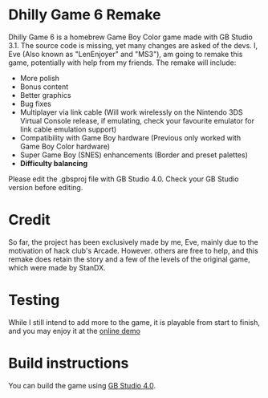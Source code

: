 # Dhilly Game 6 Remake
Dhilly Game 6 is a homebrew Game Boy Color game made with GB Studio 3.1. The source code is missing, yet many changes are asked of the devs. I, Eve (Also known as "LenEnjoyer" and "MS3"), am going to remake this game, potentially with help from my friends. The remake will include:
- More polish
- Bonus content
- Better graphics
- Bug fixes
- Multiplayer via link cable (Will work wirelessly on the Nintendo 3DS Virtual Console release, if emulating, check your favourite emulator for link cable emulation support)
- Compatibility with Game Boy hardware (Previous only worked with Game Boy Color hardware)
- Super Game Boy (SNES) enhancements (Border and preset palettes)
- **Difficulty balancing**

Please edit the .gbsproj file with GB Studio 4.0. Check your GB Studio version before editing.

# Credit
So far, the project has been exclusively made by me, Eve, mainly due to the motivation of hack club's Arcade. However. others are free to help, and this remake does retain the story and a few of the levels of the original game, which were made by StanDX.

# Testing
While I still intend to add more to the game, it is playable from start to finish, and you may enjoy it at the [online demo](https://bottom.monster/rand/dhilly6)

# Build instructions
You can build the game using [GB Studio 4.0](https://chrismaltby.itch.io/gb-studio).
